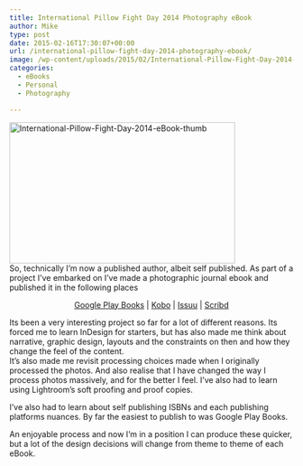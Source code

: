 ```yaml
---
title: International Pillow Fight Day 2014 Photography eBook
author: Mike
type: post
date: 2015-02-16T17:30:07+00:00
url: /international-pillow-fight-day-2014-photography-ebook/
image: /wp-content/uploads/2015/02/International-Pillow-Fight-Day-2014-eBook-scaled.jpg
categories:
  - eBooks
  - Personal
  - Photography

---
```

<a href="http://mikedixson.com/2015/02/international-pillow-fight-day-2014-photography-ebook/international-pillow-fight-day-2014-ebook-thumb/" rel="attachment wp-att-547"><img loading="lazy" class="aligncenter size-large wp-image-547" src="/wp-content/uploads/2015/02/International-Pillow-Fight-Day-2014-eBook-thumb.jpg" alt="International-Pillow-Fight-Day-2014-eBook-thumb" width="400" height="250" srcset="/wp-content/uploads/2015/02/International-Pillow-Fight-Day-2014-eBook-thumb.jpg 400w, /wp-content/uploads/2015/02/International-Pillow-Fight-Day-2014-eBook-thumb-300x188.jpg 300w" sizes="(max-width: 400px) 100vw, 400px" /></a>  
So, technically I&#8217;m now a published author, albeit self published. As part of a project I&#8217;ve embarked on I&#8217;ve made a photographic journal ebook and published it in the following places

<p style="text-align: center;">
  <a href="https://play.google.com/store/books/details?id=QfCpBgAAQBAJ">Google Play Books</a> | <a href="https://store.kobobooks.com/en-US/ebook/international-pillow-fight-day-2014">Kobo​</a> | <a href="http://issuu.com/mikedixson/docs/international_pillow_fight_day_2014">Issuu</a> | <a href="https://www.scribd.com/doc/255854753/International-Pillow-Fight-Day-2014">Scribd</a>
</p>

<p dir="ltr">
  Its been a very interesting project so far for a lot of different reasons. Its forced me to learn InDesign for starters, but has also made me think about narrative, graphic design, layouts and the constraints on then and how they change the feel of the content.<br /> It&#8217;s also made me revisit processing choices made when I originally processed the photos. And also realise that I have changed the way I process photos massively, and for the better I feel. I&#8217;ve also had to learn using Lightroom&#8217;s soft proofing and proof copies.
</p>

<p dir="ltr">
  I&#8217;ve also had to learn about self publishing ISBNs and each publishing platforms nuances. By far the easiest to publish to was Google Play Books.
</p>

<p dir="ltr">
  An enjoyable process and now I&#8217;m in a position I can produce these quicker, but a lot of the design decisions will change from theme to theme of each eBook.
</p>